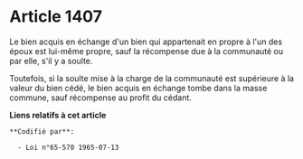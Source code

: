 # Article 1407

Le bien acquis en échange d'un bien  qui appartenait en propre à l'un des époux est lui-même propre, sauf la récompense due à
la communauté ou par elle, s'il y a soulte.

Toutefois, si la soulte mise à la charge de la communauté est supérieure à la valeur du bien cédé, le bien acquis en échange
tombe dans la masse commune, sauf récompense au profit du cédant.

**Liens relatifs à cet article**

	**Codifié par**:

	  - Loi n°65-570 1965-07-13
